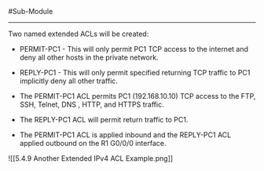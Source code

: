 #Sub-Module 

---
Two named extended ACLs will be created:

- PERMIT-PC1 - This will only permit PC1 TCP access to the internet and deny all other hosts in the private network.
- REPLY-PC1 - This will only permit specified returning TCP traffic to PC1 implicitly deny all other traffic.

- The PERMIT-PC1 ACL permits PC1 (192.168.10.10) TCP access to the FTP, SSH, Telnet, DNS , HTTP, and HTTPS traffic.
- The REPLY-PC1 ACL will permit return traffic to PC1.
- The PERMIT-PC1 ACL is applied inbound and the REPLY-PC1 ACL applied outbound on the R1 G0/0/0 interface.

![[5.4.9 Another Extended IPv4 ACL Example.png]]